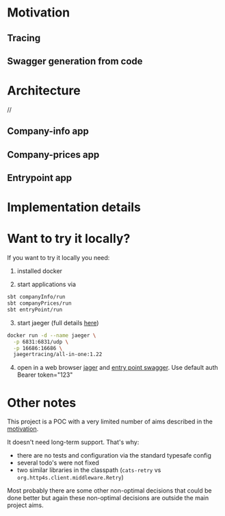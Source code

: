 # Motivation

## Tracing

## Swagger generation from code



# Architecture
//<image>

## Company-info app

## Company-prices app

## Entrypoint app


# Implementation details


# Want to try it locally?

If you want to try it locally you need:

1. installed docker

2. start applications via
```bash
sbt companyInfo/run
sbt companyPrices/run
sbt entryPoint/run
```

3. start jaeger (full details [here](https://www.jaegertracing.io/docs/1.22/getting-started/#all-in-one))
```bash
docker run -d --name jaeger \
  -p 6831:6831/udp \
  -p 16686:16686 \
  jaegertracing/all-in-one:1.22
```

4. open in a web browser [jager](http://localhost:16686/search) and [entry point swagger](http://localhost:8081/docs).
   Use default auth Bearer token="123"  

# Other notes

This project is a POC with a very limited number of aims described in the [motivation](#motivation).

It doesn't need long-term support. That's why:
- there are no tests and configuration via the standard typesafe config
- several todo's were not fixed
- two similar libraries in the classpath (`cats-retry` vs `org.http4s.client.middleware.Retry`)

Most probably there are some other non-optimal decisions that could be done better but again these non-optimal decisions
are outside the main project aims.
